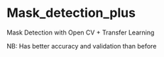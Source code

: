 # Mask_detection_plus
Mask Detection with Open CV + Transfer Learning

NB: Has better accuracy and validation than before
